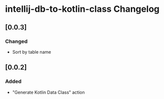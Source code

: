 <!-- Keep a Changelog guide -> https://keepachangelog.com -->

# intellij-db-to-kotlin-class Changelog

## [0.0.3]
### Changed
- Sort by table name

## [0.0.2]
### Added
- "Generate Kotlin Data Class" action
